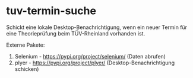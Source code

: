 # tuv-termin-suche
Schickt eine lokale Desktop-Benachrichtigung, wenn ein neuer Termin für eine Theorieprüfung beim TÜV-Rheinland vorhanden ist.

Externe Pakete: 
1. Selenium - https://pypi.org/project/selenium/ (Daten abrufen)
2. plyer - https://pypi.org/project/plyer/ (Desktop-Benachrichtigung schicken)
